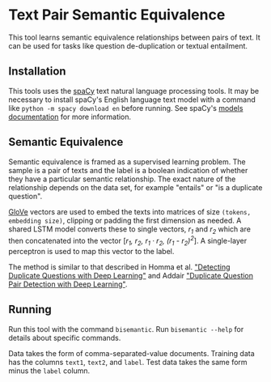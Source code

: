 # Text Pair Semantic Equivalence

This tool learns semantic equivalence relationships between pairs of text.
It can be used for tasks like question de-duplication or textual entailment.


## Installation

This tools uses the [spaCy](https://spacy.io/) text natural language processing tools.
It may be necessary to install spaCy's English language text model with a command like `python -m spacy download en` before running.
See spaCy's [models documentation](https://spacy.io/docs/usage/models) for more information.

## Semantic Equivalence

Semantic equivalence is framed as a supervised learning problem.
The sample is a pair of texts and the label is a boolean indication of whether they have a particular semantic relationship.
The exact nature of the relationship depends on the data set, for example "entails" or "is a duplicate question".

[GloVe](https://nlp.stanford.edu/projects/glove/) vectors are used to embed the texts into matrices of size `(tokens, embedding size)`, clipping or padding the first dimension as needed.
A shared LSTM model converts these to single vectors, _r<sub>1</sub>_ and _r<sub>2</sub>_ which are then concatenated into the vector [_r<sub>1</sub>, r<sub>2</sub>, r<sub>1</sub> · r<sub>2</sub>, (r<sub>1</sub> - r<sub>2</sub>)<sup>2</sup>_].
A single-layer perceptron is used to map this vector to the label.

The method is similar to that described in Homma et al. ["Detecting Duplicate Questions with Deep Learning"](https://web.stanford.edu/class/cs224n/reports/2748045.pdf) and Addair ["Duplicate Question Pair Detection with Deep Learning"](https://web.stanford.edu/class/cs224n/reports/2759336.pdf).

## Running

Run this tool with the command `bisemantic`.
Run `bisemantic --help` for details about specific commands.

Data takes the form of comma-separated-value documents.
Training data has the columns `text1`, `text2`, and `label`.
Test data takes the same form minus the `label` column.
